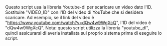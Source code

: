 Questo script usa la libreria Youtube-dl per scaricare un video dato l'ID. 
Sostituire "VIDEO_ID" con l'ID del video di YouTube che si desidera scaricare. Ad esempio, se il link del video è "https://www.youtube.com/watch?v=dQw4w9WgXcQ", l'ID del video è "dQw4w9WgXcQ".
Nota: questo script utilizza la libreria "youtube_dl", quindi assicurarsi di averla installata sul proprio sistema prima di eseguire lo script.
